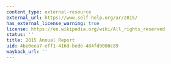 ```yaml
---
content_type: external-resource
external_url: https://www.self-help.org/ar/2015/
has_external_license_warning: true
license: https://en.wikipedia.org/wiki/All_rights_reserved
status: ''
title: 2015 Annual Report
uid: 4be0eea7-eff1-416d-bede-484fd9000c89
wayback_url: ''
---
```


